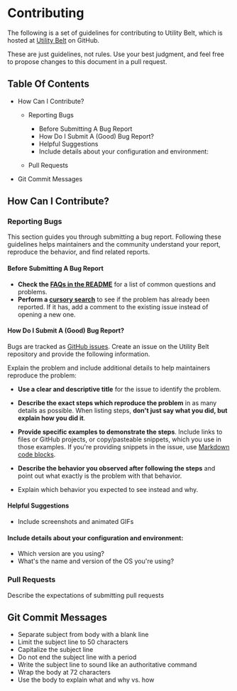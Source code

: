 # Contributing 

The following is a set of guidelines for contributing to Utility Belt, which is hosted 
at [Utility Belt](https://github.com/andrewwoods/utility-belt) on GitHub.

These are just guidelines, not rules. Use your best judgment, and feel free to propose changes to this document in a pull request.

## Table Of Contents

* How Can I Contribute?

  - Reporting Bugs
  
    * Before Submitting A Bug Report
    * How Do I Submit A (Good) Bug Report?
    * Helpful Suggestions
    * Include details about your configuration and environment:
    
  - Pull Requests
  
* Git Commit Messages

## How Can I Contribute?

### Reporting Bugs

This section guides you through submitting a bug report. Following these guidelines helps maintainers and the community understand your report, reproduce the behavior, and find related reports.


#### Before Submitting A Bug Report

* **Check the [FAQs in the README](../README.md)** for a list of common questions and problems.
* **Perform a [cursory search](https://github.com/andrewwoods/utility-belt/issues)** to see if the problem has already been reported. If it has, add a comment to the existing issue instead of opening a new one.

#### How Do I Submit A (Good) Bug Report?

Bugs are tracked as [GitHub issues](https://guides.github.com/features/issues/).  Create an issue on the Utility Belt repository and provide the following information.

Explain the problem and include additional details to help maintainers reproduce the problem:

* **Use a clear and descriptive title** for the issue to identify the problem.

* **Describe the exact steps which reproduce the problem** in as many details as possible.  When listing steps, **don't just say what you did, but explain how you did it**. 

* **Provide specific examples to demonstrate the steps**. Include links to files or GitHub projects, or copy/pasteable snippets, which you use in those examples. If you're providing snippets in the issue, use [Markdown code blocks](https://help.github.com/articles/markdown-basics/#multiple-lines).

* **Describe the behavior you observed after following the steps** and point out what exactly is the problem with that behavior.

* Explain which behavior you expected to see instead and why.

#### Helpful Suggestions

* Include screenshots and animated GIFs 

#### Include details about your configuration and environment:

* Which version are you using? 
* What's the name and version of the OS you're using?


### Pull Requests

Describe the expectations of submitting pull requests 

## Git Commit Messages

* Separate subject from body with a blank line
* Limit the subject line to 50 characters
* Capitalize the subject line
* Do not end the subject line with a period
* Write the subject line to sound like an authoritative command
* Wrap the body at 72 characters
* Use the body to explain what and why vs. how
